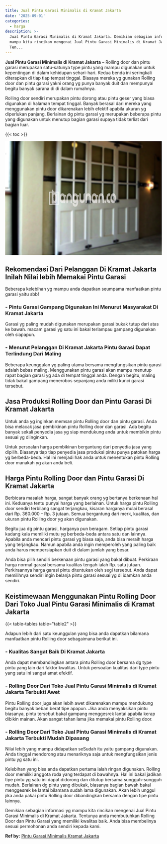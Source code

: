 ```yaml
---
title: Jual Pintu Garasi Minimalis di Kramat Jakarta
date: '2025-09-01'
categories:
  - harga
description: >-
  Jual Pintu Garasi Minimalis di Kramat Jakarta. Demikian sebagian informasi yg
  mampu kita rincikan mengenai Jual Pintu Garasi Minimalis di Kramat Jakarta.
  Ten...
---
```


**Jual Pintu Garasi Minimalis di Kramat Jakarta** – Rolling door dan pintu garasi merupakan satu-satunya type pintu yang mampu digunakan untuk kepentingan di dalam kehidupan sehari-hari. Kedua benda ini seringkali diterapkan di tiap tiap tempat tinggal. Biasaya mereka yg gunakan Rolling door dan pintu garasi yakni orang yg punya banyak duit dan mempunyai begitu banyak sarana di di dalam rumahnya.

Rolling door sendiri merupakan pintu dorong atau pintu geser yang biasa digunakan di halaman tempat tinggal. Banyak berasal dari mereka yang menggunakan pintu door dikarenakan lebih efektif apabila ukuran yg diperlukan panjang. Berlainan dg pintu garasi yg merupakan beberapa pintu yang digunakan untuk menutup bagian garasi supaya tidak terliat dari bagian luar.

{{< toc >}}

![Jual Pintu Garasi Minimalis di Kramat Jakarta](/images/pintu-garasi-66.png)

## Rekomendasi Dari Pelanggan Di Kramat Jakarta Inilah Nilai lebih Memakai Pintu Garasi

Beberapa kelebihan yg mampu anda dapatkan seumpama manfaatkan pintu garasi yaitu sbb!

### \- Pintu Garasi Gampang Digunakan Ini Menurut Masyarakat Di Kramat Jakarta

Garasi yg paling mudah digunakan merupakan garasi bukak tutup dari atas ke bawah. macam garasi yg satu ini bakal terlampau gampang digunakan oleh siapapun.

### \- Menurut Pelanggan Di Kramat Jakarta Pintu Garasi Dapat Terlindung Dari Maling

Beberapa keunggulan yg paling utama bersama mengfungsikan pintu garasi adalah bebas maling. Menggunakan pintu garasi akan mampu menutup rapat bagian garasi yg ada di tempat tinggal anda. Dengan begitu, maling tidak bakal gampang menerobos sepanjang anda miliki kunci garasi tersebut.

## Jasa Produksi Rolling Door dan Pintu Garasi Di Kramat Jakarta

Untuk anda yg inginkan memsan pintu Rolling door dan pintu garasi. Anda bisa melacak jasa pembikinan pintu Rolling door dan garasi. Ada begitu banyak sekali penyedia jasa yg siap mendukung anda untuk membikin pintu sesuai yg diinginkan.

Untuk persoalan harga pembikinan bergantung dari penyedia jasa yang dipilih. Biasanya tiap tiap penyedia jasa produksi pintu punya patokan harga yg berbeda-beda. Hal ini menjadi hak anda untuk menentukan pintu Rolling door manakah yg akan anda beli.

## Harga Pintu Rolling Door dan Pintu Garasi Di Kramat Jakarta

Berbicara masalah harga, sangat banyak orang yg bertanya berkenaan hal ini. Keduanya tentu punyai harga yang berlainan. Untuk harga pintu Rolling door sendiri terbilang sangat terjangkau, kisaran harganya mulai berasal dari Rp. 360.000 – Rp. 3 jutaan. Semua bergantung dari merk, kualitas, dan ukuran pintu Rolling door yg akan digunakan.

Begitu jua dg pintu garasi, harganya pun beragam. Setiap pintu garasi kadang kala memiliki mutu yg berbeda-beda antara satu dan lainnya. Apabila anda mencari pintu garasi yg biasa saja, anda bisa meraih harga yang terjangkau. Namun apabila anda ingin memperoleh yang paling baik anda harus mempersiapkan duit di dalam jumlah yang besar.

Anda bisa pilih sendiri berkenaan pintu garasi yang bakal dibuat. Perkiraan harga normal garasi bersama kualitas tengah ialah Rp. satu jutaan. Perkiraannya harga garasi pintu ditentukan oleh segi tersebut. Anda dapat memilihnya sendiri ingin belanja pintu garasi sesuai yg di idamkan anda sendiri.

## Keistimewaan Menggunakan Pintu Rolling Door Dari Toko Jual Pintu Garasi Minimalis di Kramat Jakarta

{{< table-tables table="table2" >}}

Adapun lebih dari satu keunggulan yang bisa anda dapatkan bilamana manfaatkan pintu Rolling door sebagaimana berikut ini.

### \- Kualitas Sangat Baik Di Kramat Jakarta

Anda dapat membandingkan antara pintu Rolling door bersama dg type pintu yang lain dari faktor kwalitas. Untuk persoalan kualitas dari type pintu yang satu ini sangat amat efektif.

### \- Rolling Door Dari Toko Jual Pintu Garasi Minimalis di Kramat Jakarta Terbukti Awet

Pintu Rolling door juga akan lebih awet dikarenakan mampu mendukung begitu banyak beban berat tipe apapun. Jika anda menyaksikan pintu biasanya, pintu tersebut bakal gampang menggesrek lantai apabila kerap dibikin mainan. Akan sangat tahan lama jika memakai pintu Rolling door.

### \- Rolling Door Dari Toko Jual Pintu Garasi Minimalis di Kramat Jakarta Terbukti Mudah Dipasang

Nilai lebih yang mampu didapatkan seSudah itu yaitu gampang digunakan. Anda tinggal mendorong atau menariknya saja untuk mengfungsikan jenis pintu yg satu ini.

Kelebihan yang bisa anda dapatkan pertama ialah ringan digunakan. Rolling door memiliki anggota roda yang terdapat di bawahnya. Hal ini bakal jadikan tipe pintu yg satu ini dapat didorong dan ditutup bersama sungguh-sungguh mudah. Berlainan dg pintu yang dibukak, biasanya bagian bawah bakal menggesrek ke lantai bilamana sudah lama digunakan. Akan lebih unggul jika anda pakai pintu Rolling door dibandingkan bersama dengan tipe pintu lainnya.

Demikian sebagian informasi yg mampu kita rincikan mengenai Jual Pintu Garasi Minimalis di Kramat Jakarta. Tentunya anda membutuhkan Rolling Door dan Pintu Garasi yang memiliki kwalitas baik. Anda bisa membelinya sesuai permohonan anda sendiri kepada kami.

**Ref by:** [Pintu Garasi Minimalis Kramat Jakarta](https://id.wikipedia.org/wiki/Pintu)
